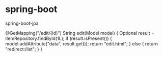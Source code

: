 # spring-boot
spring-boot-jpa

@GetMapping("/edit/{id}")
String edit(Model model) {
  Optional<Item> result = itemRepository.findById(1L);
  if (result.isPresent()) {
    model.addAttribute("data", result.get());
    return "edit.html";
  } else {
    return "redirect:/list";
  }
}
    
